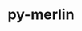 ---
title: "py-merlin"
layout: cache
categories: [package, develop]
meta: {"versions": ["1.10.3"], "compilers": ["gcc@=7.5.0"], "oss": ["ubuntu18.04"], "platforms": ["linux"], "targets": ["x86_64_v3"], "stacks": ["radiuss", "root"], "num_specs": 7, "num_specs_by_stack": {"root": 7, "radiuss": 7}}
spec_details: [{"hash": "4k2mysdarnwk33m7iooxzpezqge73tus", "compiler": "gcc@=7.5.0", "versions": ["1.10.3"], "os": "ubuntu18.04", "platform": "linux", "target": "x86_64_v3", "variants": ["build_system=python_pip"], "stacks": ["root", "radiuss"], "size": "-", "tarball": "https://binaries.spack.io/develop/build_cache/linux-ubuntu18.04-x86_64_v3/gcc-7.5.0/py-merlin-1.10.3/linux-ubuntu18.04-x86_64_v3-gcc-7.5.0-py-merlin-1.10.3-4k2mysdarnwk33m7iooxzpezqge73tus.spack"}, {"hash": "7aahkuwgbil4tsctawemvs5g2agjgba5", "compiler": "gcc@=7.5.0", "versions": ["1.10.3"], "os": "ubuntu18.04", "platform": "linux", "target": "x86_64_v3", "variants": ["build_system=python_pip"], "stacks": ["root", "radiuss"], "size": "-", "tarball": "https://binaries.spack.io/develop/build_cache/linux-ubuntu18.04-x86_64_v3/gcc-7.5.0/py-merlin-1.10.3/linux-ubuntu18.04-x86_64_v3-gcc-7.5.0-py-merlin-1.10.3-7aahkuwgbil4tsctawemvs5g2agjgba5.spack"}, {"hash": "silqrsxcmr5hs7evad766wxp54d72dkh", "compiler": "gcc@=7.5.0", "versions": ["1.10.3"], "os": "ubuntu18.04", "platform": "linux", "target": "x86_64_v3", "variants": ["build_system=python_pip"], "stacks": ["root", "radiuss"], "size": "-", "tarball": "https://binaries.spack.io/develop/build_cache/linux-ubuntu18.04-x86_64_v3/gcc-7.5.0/py-merlin-1.10.3/linux-ubuntu18.04-x86_64_v3-gcc-7.5.0-py-merlin-1.10.3-silqrsxcmr5hs7evad766wxp54d72dkh.spack"}, {"hash": "id4bi6fhb4j6atkju5za3zsyqfviohmk", "compiler": "gcc@=7.5.0", "versions": ["1.10.3"], "os": "ubuntu18.04", "platform": "linux", "target": "x86_64_v3", "variants": ["build_system=python_pip"], "stacks": ["root", "radiuss"], "size": "-", "tarball": "https://binaries.spack.io/develop/build_cache/linux-ubuntu18.04-x86_64_v3/gcc-7.5.0/py-merlin-1.10.3/linux-ubuntu18.04-x86_64_v3-gcc-7.5.0-py-merlin-1.10.3-id4bi6fhb4j6atkju5za3zsyqfviohmk.spack"}, {"hash": "noxsb2xc5cuyd4oxvwfn6w43odr7vjz4", "compiler": "gcc@=7.5.0", "versions": ["1.10.3"], "os": "ubuntu18.04", "platform": "linux", "target": "x86_64_v3", "variants": ["build_system=python_pip"], "stacks": ["root", "radiuss"], "size": "-", "tarball": "https://binaries.spack.io/develop/build_cache/linux-ubuntu18.04-x86_64_v3/gcc-7.5.0/py-merlin-1.10.3/linux-ubuntu18.04-x86_64_v3-gcc-7.5.0-py-merlin-1.10.3-noxsb2xc5cuyd4oxvwfn6w43odr7vjz4.spack"}, {"hash": "r5nk2k3hnwvg3b6fbmgydrqzpa2qsbgp", "compiler": "gcc@=7.5.0", "versions": ["1.10.3"], "os": "ubuntu18.04", "platform": "linux", "target": "x86_64_v3", "variants": ["build_system=python_pip"], "stacks": ["root", "radiuss"], "size": "-", "tarball": "https://binaries.spack.io/develop/build_cache/linux-ubuntu18.04-x86_64_v3/gcc-7.5.0/py-merlin-1.10.3/linux-ubuntu18.04-x86_64_v3-gcc-7.5.0-py-merlin-1.10.3-r5nk2k3hnwvg3b6fbmgydrqzpa2qsbgp.spack"}, {"hash": "7keajyvasoxtbgovwzxonogaw5ogrh6x", "compiler": "gcc@=7.5.0", "versions": ["1.10.3"], "os": "ubuntu18.04", "platform": "linux", "target": "x86_64_v3", "variants": ["build_system=python_pip"], "stacks": ["root", "radiuss"], "size": "-", "tarball": "https://binaries.spack.io/develop/build_cache/linux-ubuntu18.04-x86_64_v3/gcc-7.5.0/py-merlin-1.10.3/linux-ubuntu18.04-x86_64_v3-gcc-7.5.0-py-merlin-1.10.3-7keajyvasoxtbgovwzxonogaw5ogrh6x.spack"}]
---